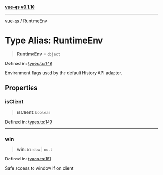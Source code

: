 [**vue-qs v0.1.10**](../README.md)

***

[vue-qs](../README.md) / RuntimeEnv

# Type Alias: RuntimeEnv

> **RuntimeEnv** = `object`

Defined in: [types.ts:148](https://github.com/iamsomraj/vue-qs/blob/f1e1957b7183143713c387d3e0537e789055538e/src/types.ts#L148)

Environment flags used by the default History API adapter.

## Properties

### isClient

> **isClient**: `boolean`

Defined in: [types.ts:149](https://github.com/iamsomraj/vue-qs/blob/f1e1957b7183143713c387d3e0537e789055538e/src/types.ts#L149)

***

### win

> **win**: `Window` \| `null`

Defined in: [types.ts:151](https://github.com/iamsomraj/vue-qs/blob/f1e1957b7183143713c387d3e0537e789055538e/src/types.ts#L151)

Safe access to window if on client
